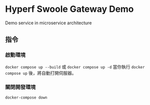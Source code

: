 # Hyperf Swoole Gateway Demo

Demo service in microservice architecture

## 指令

### 啟動環境
`docker compose up --build` 或 `docker compose up -d`
當你執行 `docker compose up` 後，將自動打開伺服器。

### 關閉開發環境
`docker-compose down`
